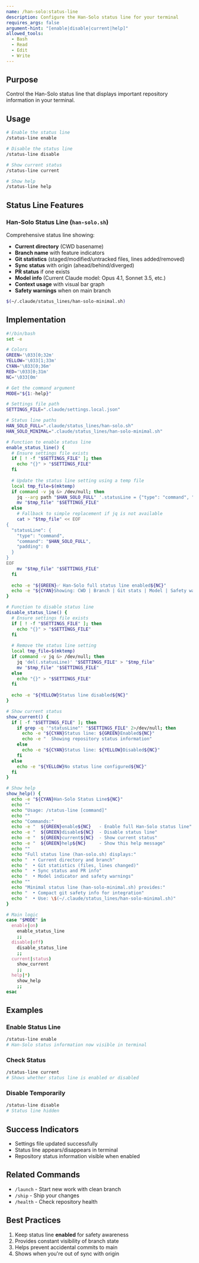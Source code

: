 ```yaml
---
name: /han-solo:status-line
description: Configure the Han-Solo status line for your terminal
requires_args: false
argument-hint: "[enable|disable|current|help]"
allowed_tools:
  - Bash
  - Read
  - Edit
  - Write
---
```


## Purpose
Control the Han-Solo status line that displays important repository information in your terminal.

## Usage
```bash
# Enable the status line
/status-line enable

# Disable the status line
/status-line disable

# Show current status
/status-line current

# Show help
/status-line help
```

## Status Line Features

### Han-Solo Status Line (`han-solo.sh`)
Comprehensive status line showing:
- **Current directory** (CWD basename)
- **Branch name** with feature indicators
- **Git statistics** (staged/modified/untracked files, lines added/removed)
- **Sync status** with origin (ahead/behind/diverged)
- **PR status** if one exists
- **Model info** (Current Claude model: Opus 4.1, Sonnet 3.5, etc.)
- **Context usage** with visual bar graph
- **Safety warnings** when on main branch

```bash
$(~/.claude/status_lines/han-solo-minimal.sh)
```

## Implementation
```bash
#!/bin/bash
set -e

# Colors
GREEN='\033[0;32m'
YELLOW='\033[1;33m'
CYAN='\033[0;36m'
RED='\033[0;31m'
NC='\033[0m'

# Get the command argument
MODE="${1:-help}"

# Settings file path
SETTINGS_FILE=".claude/settings.local.json"

# Status line paths
HAN_SOLO_FULL=".claude/status_lines/han-solo.sh"
HAN_SOLO_MINIMAL=".claude/status_lines/han-solo-minimal.sh"

# Function to enable status line
enable_status_line() {
  # Ensure settings file exists
  if [ ! -f "$SETTINGS_FILE" ]; then
    echo "{}" > "$SETTINGS_FILE"
  fi
  
  # Update the status line setting using a temp file
  local tmp_file=$(mktemp)
  if command -v jq &> /dev/null; then
    jq --arg path "$HAN_SOLO_FULL" '.statusLine = {"type": "command", "command": $path, "padding": 0}' "$SETTINGS_FILE" > "$tmp_file"
    mv "$tmp_file" "$SETTINGS_FILE"
  else
    # Fallback to simple replacement if jq is not available
    cat > "$tmp_file" << EOF
{
  "statusLine": {
    "type": "command",
    "command": "$HAN_SOLO_FULL",
    "padding": 0
  }
}
EOF
    mv "$tmp_file" "$SETTINGS_FILE"
  fi
  
  echo -e "${GREEN}✅ Han-Solo full status line enabled${NC}"
  echo -e "${CYAN}Showing: CWD | Branch | Git stats | Model | Safety warnings${NC}"
}

# Function to disable status line
disable_status_line() {
  # Ensure settings file exists
  if [ ! -f "$SETTINGS_FILE" ]; then
    echo "{}" > "$SETTINGS_FILE"
  fi
  
  # Remove the status line setting
  local tmp_file=$(mktemp)
  if command -v jq &> /dev/null; then
    jq 'del(.statusLine)' "$SETTINGS_FILE" > "$tmp_file"
    mv "$tmp_file" "$SETTINGS_FILE"
  else
    echo "{}" > "$SETTINGS_FILE"
  fi
  
  echo -e "${YELLOW}Status line disabled${NC}"
}

# Show current status
show_current() {
  if [ -f "$SETTINGS_FILE" ]; then
    if grep -q '"statusLine"' "$SETTINGS_FILE" 2>/dev/null; then
      echo -e "${CYAN}Status line: ${GREEN}Enabled${NC}"
      echo -e "  Showing repository status information"
    else
      echo -e "${CYAN}Status line: ${YELLOW}Disabled${NC}"
    fi
  else
    echo -e "${YELLOW}No status line configured${NC}"
  fi
}

# Show help
show_help() {
  echo -e "${CYAN}Han-Solo Status Line${NC}"
  echo ""
  echo "Usage: /status-line [command]"
  echo ""
  echo "Commands:"
  echo -e "  ${GREEN}enable${NC}   - Enable full Han-Solo status line"
  echo -e "  ${GREEN}disable${NC}  - Disable status line"
  echo -e "  ${GREEN}current${NC}  - Show current status"
  echo -e "  ${GREEN}help${NC}     - Show this help message"
  echo ""
  echo "Full status line (han-solo.sh) displays:"
  echo "  • Current directory and branch"
  echo "  • Git statistics (files, lines changed)"
  echo "  • Sync status and PR info"
  echo "  • Model indicator and safety warnings"
  echo ""
  echo "Minimal status line (han-solo-minimal.sh) provides:"
  echo "  • Compact git safety info for integration"
  echo "  • Use: \$(~/.claude/status_lines/han-solo-minimal.sh)"
}

# Main logic
case "$MODE" in
  enable|on)
    enable_status_line
    ;;
  disable|off)
    disable_status_line
    ;;
  current|status)
    show_current
    ;;
  help|*)
    show_help
    ;;
esac
```

## Examples

### Enable Status Line
```bash
/status-line enable
# Han-Solo status information now visible in terminal
```

### Check Status
```bash
/status-line current
# Shows whether status line is enabled or disabled
```

### Disable Temporarily
```bash
/status-line disable
# Status line hidden
```

## Success Indicators
- Settings file updated successfully
- Status line appears/disappears in terminal
- Repository status information visible when enabled

## Related Commands
- `/launch` - Start new work with clean branch
- `/ship` - Ship your changes
- `/health` - Check repository health

## Best Practices
1. Keep status line **enabled** for safety awareness
2. Provides constant visibility of branch state
3. Helps prevent accidental commits to main
4. Shows when you're out of sync with origin